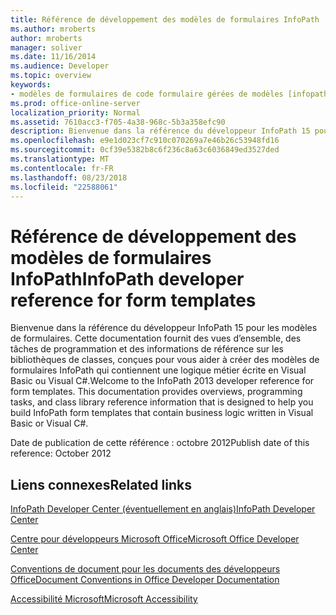 ```yaml
---
title: Référence de développement des modèles de formulaires InfoPath
ms.author: mroberts
author: mroberts
manager: soliver
ms.date: 11/16/2014
ms.audience: Developer
ms.topic: overview
keywords:
- modèles de formulaires de code formulaire gérées de modèles [infopath 2007], [InfoPath 2007], code managé de référence [InfoPath 2007], [InfoPath 2007], InfoPath 2007, référence
ms.prod: office-online-server
localization_priority: Normal
ms.assetid: 7610acc3-f705-4a38-968c-5b3a358efc90
description: Bienvenue dans la référence du développeur InfoPath 15 pour les modèles de formulaires. Cette documentation fournit des vues d’ensemble, des tâches de programmation et des informations de référence sur les bibliothèques de classes, conçues pour vous aider à créer des modèles de formulaires InfoPath qui contiennent une logique métier écrite en Visual Basic ou Visual C#.
ms.openlocfilehash: e9e1d023cf7c910c070269a7e46b26c53948fd16
ms.sourcegitcommit: 0cf39e5382b8c6f236c8a63c6036849ed3527ded
ms.translationtype: MT
ms.contentlocale: fr-FR
ms.lasthandoff: 08/23/2018
ms.locfileid: "22588061"
---
```

# <a name="infopath-developer-reference-for-form-templates"></a><span data-ttu-id="e285e-105">Référence de développement des modèles de formulaires InfoPath</span><span class="sxs-lookup"><span data-stu-id="e285e-105">InfoPath developer reference for form templates</span></span>

<span data-ttu-id="e285e-p102">Bienvenue dans la référence du développeur InfoPath 15 pour les modèles de formulaires. Cette documentation fournit des vues d’ensemble, des tâches de programmation et des informations de référence sur les bibliothèques de classes, conçues pour vous aider à créer des modèles de formulaires InfoPath qui contiennent une logique métier écrite en Visual Basic ou Visual C#.</span><span class="sxs-lookup"><span data-stu-id="e285e-p102">Welcome to the InfoPath 2013 developer reference for form templates. This documentation provides overviews, programming tasks, and class library reference information that is designed to help you build InfoPath form templates that contain business logic written in Visual Basic or Visual C#.</span></span>
  
<span data-ttu-id="e285e-108">Date de publication de cette référence : octobre 2012</span><span class="sxs-lookup"><span data-stu-id="e285e-108">Publish date of this reference: October 2012</span></span>
  
## <a name="related-links"></a><span data-ttu-id="e285e-109">Liens connexes</span><span class="sxs-lookup"><span data-stu-id="e285e-109">Related links</span></span>

[<span data-ttu-id="e285e-110">InfoPath Developer Center (éventuellement en anglais)</span><span class="sxs-lookup"><span data-stu-id="e285e-110">InfoPath Developer Center</span></span>](http://msdn.microsoft.com/en-us/office/aa905434.aspx)
  
[<span data-ttu-id="e285e-111">Centre pour développeurs Microsoft Office</span><span class="sxs-lookup"><span data-stu-id="e285e-111">Microsoft Office Developer Center</span></span>](http://msdn.microsoft.com/en-us/office/default.aspx)
  
[<span data-ttu-id="e285e-112">Conventions de document pour les documents des développeurs Office</span><span class="sxs-lookup"><span data-stu-id="e285e-112">Document Conventions in Office Developer Documentation</span></span>](http://msdn.microsoft.com/en-us/office/aa905365.aspx)
  
[<span data-ttu-id="e285e-113">Accessibilité Microsoft</span><span class="sxs-lookup"><span data-stu-id="e285e-113">Microsoft Accessibility</span></span>](http://www.microsoft.com/ENABLE/)

  

